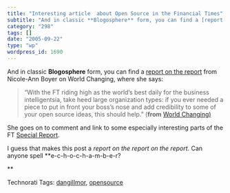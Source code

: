 ```yaml
---
title: "Interesting article  about Open Source in the Financial Times"
subtitle: "And in classic **Blogosphere** form, you can find a [report on the report](http://www.worldchanging...."
category: "298"
tags: []
date: "2005-09-22"
type: "wp"
wordpress_id: 1690
---
```

And in classic **Blogosphere** form, you can find a [report on the report](http://www.worldchanging.com/archives/003522.html) from Nicole-Ann Boyer on World Changing, where she says:

> “With the FT riding high as the world’s best daily for the business intelligentsia, take heed large organization types: if you ever needed a piece to put in front your boss’s nose and add credibility to some of your open source ideas, this should help.” (**from** [World Changing)](http://www.worldchanging.com/archives/003522.html)

She goes on to comment and link to some especially interesting parts of the FT [Special Report](http://news.ft.com/reports/digitalbusiness).

I guess that makes this post a *report on the report on the report*. Can anyone spell **e-c-h-o-c-h-a-m-b-e-r?

**

Technorati Tags: [dangillmor](http://www.technorati.com/tag/dangillmor), [opensource](http://www.technorati.com/tag/opensource)